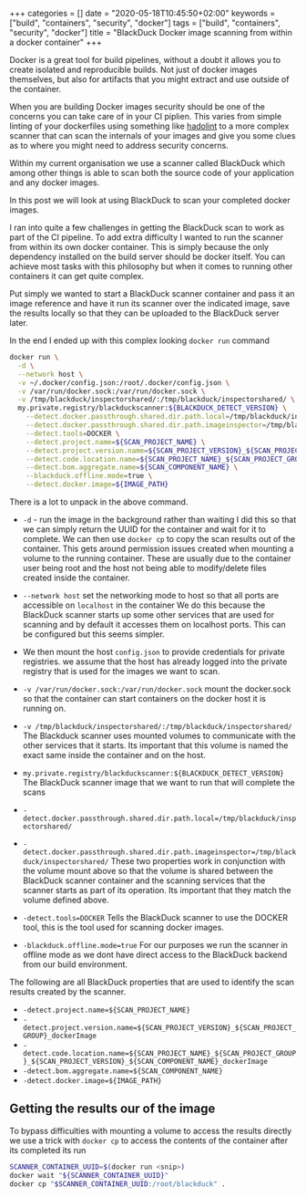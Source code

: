 +++
categories = []
date = "2020-05-18T10:45:50+02:00"
keywords = ["build", "containers", "security", "docker"]
tags = ["build", "containers", "security", "docker"]
title = "BlackDuck Docker image scanning from within a docker container"
+++

Docker is a great tool for build pipelines, without a doubt it allows you to create isolated and reproducible builds. Not just of docker images themselves, but also for artifacts that you might extract and use outside of the container.

When you are building Docker images security should be one of the concerns you can take care of in your CI piplien. This varies from simple linting of your dockerfiles using something like [hadolint](https://github.com/hadolint/hadolint) to a more complex scanner that can scan the internals of your images and give you some clues as to where you might need to address security concerns.

Within my current organisation we use a scanner called BlackDuck which among other things is able to scan both the source code of your application and any docker images.

In this post we will look at using BlackDuck to scan your completed docker images.

I ran into quite a few challenges in getting the BlackDuck scan to work as part of the CI pipeline. To add extra difficulty I wanted to run the scanner from within its own docker container. This is simply because the only dependency installed on the build server should be docker itself. You can achieve most tasks with this philosophy but when it comes to running other containers it can get quite complex.

Put simply we wanted to start a BlackDuck scanner container and pass it an image reference and have it run its scanner over the indicated image, save the results locally so that they can be uploaded to the BlackDuck server later.

In the end I ended up with this complex looking `docker run` command

```bash
docker run \
  -d \
  --network host \
  -v ~/.docker/config.json:/root/.docker/config.json \
  -v /var/run/docker.sock:/var/run/docker.sock \
  -v /tmp/blackduck/inspectorshared/:/tmp/blackduck/inspectorshared/ \
  my.private.registry/blackduckscanner:${BLACKDUCK_DETECT_VERSION} \
    --detect.docker.passthrough.shared.dir.path.local=/tmp/blackduck/inspectorshared/ \
    --detect.docker.passthrough.shared.dir.path.imageinspector=/tmp/blackduck/inspectorshared/ \
    --detect.tools=DOCKER \
    --detect.project.name=${SCAN_PROJECT_NAME} \
    --detect.project.version.name=${SCAN_PROJECT_VERSION}_${SCAN_PROJECT_GROUP}_dockerImage \
    --detect.code.location.name=${SCAN_PROJECT_NAME}_${SCAN_PROJECT_GROUP}_${SCAN_PROJECT_VERSION}_${SCAN_COMPONENT_NAME}_dockerImage \
    --detect.bom.aggregate.name=${SCAN_COMPONENT_NAME} \
    --blackduck.offline.mode=true \
    --detect.docker.image=${IMAGE_PATH}
```

There is a lot to unpack in the above command.

- `-d` - run the image in the background rather than waiting
  I did this so that we can simply return the UUID for the container and wait for it to complete. We can then use `docker cp` to copy the scan results out of the container. This gets around permission issues created when mounting a volume to the running container. These are usually due to the container user being root and the host not being able to modify/delete files created inside the container.

- `--network host` set the networking mode to host so that all ports are accessible on `localhost` in the container
  We do this because the BlackDuck scanner starts up some other services that are used for scanning and by default it accesses them on localhost ports. This can be configured but this seems simpler.

- We then mount the host `config.json` to provide credentials for private registries.
  we assume that the host has already logged into the private registry that is used for the images we want to scan.

- `-v /var/run/docker.sock:/var/run/docker.sock` mount the docker.sock so that the container can start containers on the docker host it is running on.

- `-v /tmp/blackduck/inspectorshared/:/tmp/blackduck/inspectorshared/`
  The Blackduck scanner uses mounted volumes to communicate with the other services that it starts. Its important that this volume is named the exact same inside the container and on the host.

- `my.private.registry/blackduckscanner:${BLACKDUCK_DETECT_VERSION}`
  The BlackDuck scanner image that we want to run that will complete the scans

- `-detect.docker.passthrough.shared.dir.path.local=/tmp/blackduck/inspectorshared/`
- `-detect.docker.passthrough.shared.dir.path.imageinspector=/tmp/blackduck/inspectorshared/`
  These two properties work in conjunction with the volume mount above so that the volume is shared between the BlackDuck scanner container and the scanning services that the scanner starts as part of its operation. Its important that they match the volume defined above.

- `-detect.tools=DOCKER`
  Tells the BlackDuck scanner to use the DOCKER tool, this is the tool used for scanning docker images.

- `-blackduck.offline.mode=true`
  For our purposes we run the scanner in offline mode as we dont have direct access to the BlackDuck backend from our build environment.

The following are all BlackDuck properties that are used to identify the scan results created by the scanner.

- `-detect.project.name=${SCAN_PROJECT_NAME}`
- `-detect.project.version.name=${SCAN_PROJECT_VERSION}_${SCAN_PROJECT_GROUP}_dockerImage`
- `-detect.code.location.name=${SCAN_PROJECT_NAME}_${SCAN_PROJECT_GROUP}_${SCAN_PROJECT_VERSION}_${SCAN_COMPONENT_NAME}_dockerImage`
- `-detect.bom.aggregate.name=${SCAN_COMPONENT_NAME}`
- `-detect.docker.image=${IMAGE_PATH}`

## Getting the results our of the image

To bypass difficulties with mounting a volume to access the results directly we use a trick with `docker cp` to access the contents of the container after its completed its run

```bash
SCANNER_CONTAINER_UUID=$(docker run <snip>)
docker wait "${SCANNER_CONTAINER_UUID}"
docker cp "$SCANNER_CONTAINER_UUID:/root/blackduck" .
```
